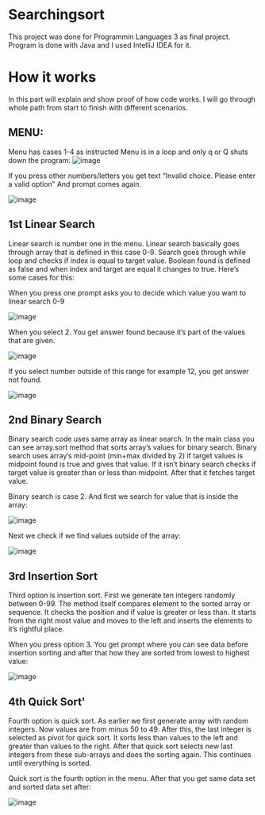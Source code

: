 # Searchingsort
This project was done for Programmin Languages 3 as final project. Program is done with Java and I used IntelliJ IDEA for it.

# How it works
In this part will explain and show proof of how code works. I will go through whole path from start to finish with different scenarios.
## MENU:
Menu has cases 1-4 as instructed Menu is in a loop and only q or Q shuts down the program:
![image](https://github.com/Karppimc/Searchingsort/assets/54446639/eccdb96a-9bb6-4a7b-8bef-a23ec9f6f77e)

If you press other numbers/letters you get text “Invalid choice. Please enter a valid option” And prompt comes again.

![image](https://github.com/Karppimc/Searchingsort/assets/54446639/97ef4e66-77a9-40d9-81d3-854555ae5d62)

## 1st Linear Search
Linear search is number one in the menu. Linear search basically goes through array that is defined in this case 0-9. Search goes through while loop and checks if index is equal to target value. Boolean found is defined as false and when index and target are equal it changes to true. Here’s some cases for this:

When you press one prompt asks you to decide which value you want to linear search 0-9

![image](https://github.com/Karppimc/Searchingsort/assets/54446639/7e421317-42f9-45b9-aa6a-561965a6bbd4)

When you select 2. You get answer found because it’s part of the values that are given.

![image](https://github.com/Karppimc/Searchingsort/assets/54446639/a2046f1e-51be-416e-8a4c-f461b6bff351)

If you select number outside of this range for example 12, you get answer not found.

![image](https://github.com/Karppimc/Searchingsort/assets/54446639/c08a4a68-bc3e-49ed-89f5-efcb574bce53)

## 2nd Binary Search
Binary search code uses same array as linear search. In the main class you can see array.sort method that sorts array’s values for binary search. Binary search uses array’s mid-point (min+max divided by 2) if target values is midpoint found is true and gives that value. If it isn’t binary search checks if target value is greater than or less than midpoint. After that it fetches target value.

Binary search is case 2. And first we search for value that is inside the array:

![image](https://github.com/Karppimc/Searchingsort/assets/54446639/c36f52ce-a043-42ab-8d4d-5f5d970529e9)

Next we check if we find values outside of the array:

![image](https://github.com/Karppimc/Searchingsort/assets/54446639/2a59f03a-5a3b-402c-877d-dd6d93165f8c)

## 3rd Insertion Sort
Third option is insertion sort. First we generate ten integers randomly between 0-99. The method itself compares element to the sorted array or sequence. It checks the position and if value is greater or less than. It starts from the right most value and moves to the left and inserts the elements to it’s rightful place.

When you press option 3. You get prompt where you can see data before insertion sorting and after that how they are sorted from lowest to highest value:

![image](https://github.com/Karppimc/Searchingsort/assets/54446639/e53c269e-f9d7-4795-b0d4-c3abe569ce40)

## 4th Quick Sort'
Fourth option is quick sort. As earlier we first generate array with random integers. Now values are from minus 50 to 49. After this, the last integer is selected as pivot for quick sort. It sorts less than values to the left and greater than values to the right. After that quick sort selects new last integers from these sub-arrays and does the sorting again. This continues until everything is sorted.

Quick sort is the fourth option in the menu. After that you get same data set and sorted data set after:

![image](https://github.com/Karppimc/Searchingsort/assets/54446639/6acc1565-a796-47de-b2bd-58baba9e2a46)










